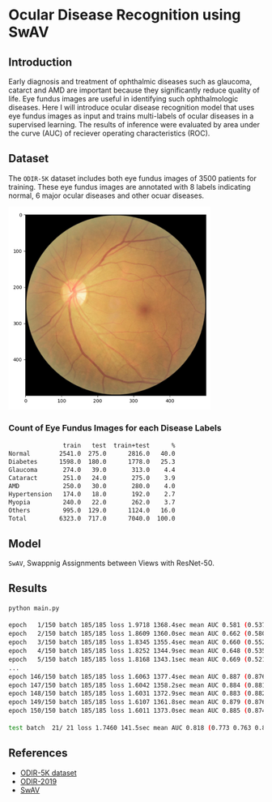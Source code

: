 # Ocular Disease Recognition using SwAV

## Introduction

Early diagnosis and treatment of ophthalmic diseases such as glaucoma, catarct and AMD are important because they significantly reduce quality of life.
Eye fundus images are useful in identifying such ophthalmologic diseases.
Here I will introduce ocular disease recognition model that uses eye fundus images as input and trains multi-labels of ocular diseases in a supervised learning.
The results of inference were evaluated by area under the curve (AUC) of reciever operating characteristics (ROC).

## Dataset

The `ODIR-5K` dataset includes both eye fundus images of 3500 patients for training.
These eye fundus images are annotated with 8 labels indicating normal, 6 major ocular diseases and other ocuar diseases.

<img src="figure/input.png" alt="input" width="400px" />

### Count of Eye Fundus Images for each Disease Labels

```
               train   test  train+test      %
Normal        2541.0  275.0      2816.0   40.0
Diabetes      1598.0  180.0      1778.0   25.3
Glaucoma       274.0   39.0       313.0    4.4
Cataract       251.0   24.0       275.0    3.9
AMD            250.0   30.0       280.0    4.0
Hypertension   174.0   18.0       192.0    2.7
Myopia         240.0   22.0       262.0    3.7
Others         995.0  129.0      1124.0   16.0
Total         6323.0  717.0      7040.0  100.0
```

## Model

`SwAV`, Swappnig Assignments between Views with ResNet-50.


## Results

```bash
python main.py

epoch   1/150 batch 185/185 loss 1.9718 1368.4sec mean AUC 0.581 (0.537 0.555 0.534 0.840 0.530 0.462 0.670 0.520)
epoch   2/150 batch 185/185 loss 1.8609 1360.0sec mean AUC 0.662 (0.580 0.609 0.631 0.947 0.589 0.419 0.944 0.575)
epoch   3/150 batch 185/185 loss 1.8345 1355.4sec mean AUC 0.660 (0.552 0.629 0.634 0.951 0.541 0.406 0.960 0.607)
epoch   4/150 batch 185/185 loss 1.8252 1344.9sec mean AUC 0.648 (0.535 0.626 0.644 0.932 0.451 0.389 0.969 0.636)
epoch   5/150 batch 185/185 loss 1.8168 1343.1sec mean AUC 0.669 (0.521 0.634 0.677 0.958 0.480 0.457 0.970 0.655)
...
epoch 146/150 batch 185/185 loss 1.6063 1377.4sec mean AUC 0.887 (0.876 0.899 0.942 0.985 0.933 0.546 0.996 0.918)
epoch 147/150 batch 185/185 loss 1.6042 1358.2sec mean AUC 0.884 (0.881 0.902 0.952 0.988 0.938 0.503 0.995 0.909)
epoch 148/150 batch 185/185 loss 1.6031 1372.9sec mean AUC 0.883 (0.882 0.895 0.948 0.981 0.942 0.506 0.997 0.914)
epoch 149/150 batch 185/185 loss 1.6107 1361.8sec mean AUC 0.879 (0.876 0.890 0.943 0.986 0.931 0.499 0.994 0.910)
epoch 150/150 batch 185/185 loss 1.6011 1373.0sec mean AUC 0.885 (0.874 0.901 0.937 0.975 0.948 0.537 0.994 0.916)

test batch  21/ 21 loss 1.7460 141.5sec mean AUC 0.818 (0.773 0.763 0.858 0.950 0.917 0.565 0.980 0.736)
```

## References

- [ODIR-5K dataset](https://www.kaggle.com/datasets/andrewmvd/ocular-disease-recognition-odir5k)
- [ODIR-2019](https://github.com/JordiCorbilla/ocular-disease-intelligent-recognition-deep-learning)
- [SwAV](https://github.com/facebookresearch/swav)
